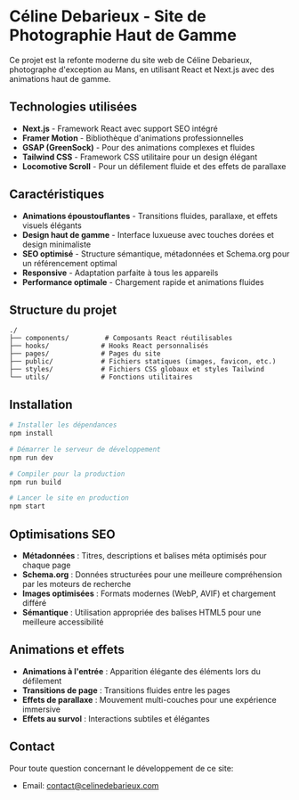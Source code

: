 # Céline Debarieux - Site de Photographie Haut de Gamme

Ce projet est la refonte moderne du site web de Céline Debarieux, photographe d'exception au Mans, en utilisant React et Next.js avec des animations haut de gamme.

## Technologies utilisées

- **Next.js** - Framework React avec support SEO intégré
- **Framer Motion** - Bibliothèque d'animations professionnelles
- **GSAP (GreenSock)** - Pour des animations complexes et fluides
- **Tailwind CSS** - Framework CSS utilitaire pour un design élégant
- **Locomotive Scroll** - Pour un défilement fluide et des effets de parallaxe

## Caractéristiques

- **Animations époustouflantes** - Transitions fluides, parallaxe, et effets visuels élégants
- **Design haut de gamme** - Interface luxueuse avec touches dorées et design minimaliste
- **SEO optimisé** - Structure sémantique, métadonnées et Schema.org pour un référencement optimal
- **Responsive** - Adaptation parfaite à tous les appareils
- **Performance optimale** - Chargement rapide et animations fluides

## Structure du projet

```
./
├── components/         # Composants React réutilisables
├── hooks/             # Hooks React personnalisés
├── pages/             # Pages du site
├── public/            # Fichiers statiques (images, favicon, etc.)
├── styles/            # Fichiers CSS globaux et styles Tailwind
└── utils/             # Fonctions utilitaires
```

## Installation

```bash
# Installer les dépendances
npm install

# Démarrer le serveur de développement
npm run dev

# Compiler pour la production
npm run build

# Lancer le site en production
npm start
```

## Optimisations SEO

- **Métadonnées** : Titres, descriptions et balises méta optimisés pour chaque page
- **Schema.org** : Données structurées pour une meilleure compréhension par les moteurs de recherche
- **Images optimisées** : Formats modernes (WebP, AVIF) et chargement différé
- **Sémantique** : Utilisation appropriée des balises HTML5 pour une meilleure accessibilité

## Animations et effets

- **Animations à l'entrée** : Apparition élégante des éléments lors du défilement
- **Transitions de page** : Transitions fluides entre les pages
- **Effets de parallaxe** : Mouvement multi-couches pour une expérience immersive
- **Effets au survol** : Interactions subtiles et élégantes

## Contact

Pour toute question concernant le développement de ce site:
- Email: contact@celinedebarieux.com
